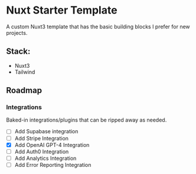 # Nuxt Starter Template

A custom Nuxt3 template that has the basic building blocks I prefer for new projects.

## Stack:

- Nuxt3
- Tailwind

## Roadmap

### Integrations

Baked-in integrations/plugins that can be ripped away as needed.

- [ ] Add Supabase integration
- [ ] Add Stripe Integration
- [x] Add OpenAI GPT-4 Integration
- [ ] Add Auth0 Integration
- [ ] Add Analytics Integration
- [ ] Add Error Reporting Integration
